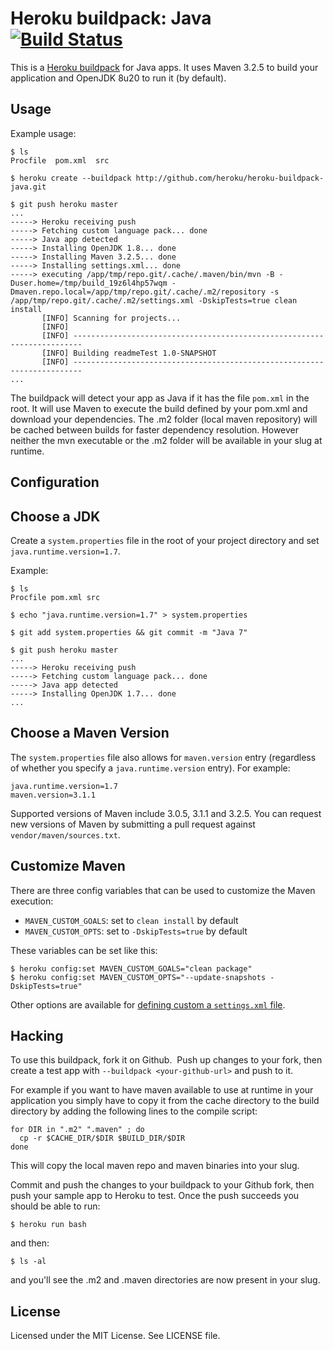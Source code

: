 Heroku buildpack: Java [![Build Status](https://travis-ci.org/heroku/heroku-buildpack-java.svg)](https://travis-ci.org/heroku/heroku-buildpack-java)
=========================

This is a [Heroku buildpack](http://devcenter.heroku.com/articles/buildpack) for Java apps.
It uses Maven 3.2.5 to build your application and OpenJDK 8u20 to run it (by default).

Usage
-----

Example usage:

    $ ls
    Procfile  pom.xml  src

    $ heroku create --buildpack http://github.com/heroku/heroku-buildpack-java.git

    $ git push heroku master
    ...
    -----> Heroku receiving push
    -----> Fetching custom language pack... done
    -----> Java app detected
    -----> Installing OpenJDK 1.8... done
    -----> Installing Maven 3.2.5... done
    -----> Installing settings.xml... done
    -----> executing /app/tmp/repo.git/.cache/.maven/bin/mvn -B -Duser.home=/tmp/build_19z6l4hp57wqm -Dmaven.repo.local=/app/tmp/repo.git/.cache/.m2/repository -s /app/tmp/repo.git/.cache/.m2/settings.xml -DskipTests=true clean install
           [INFO] Scanning for projects...
           [INFO]
           [INFO] ------------------------------------------------------------------------
           [INFO] Building readmeTest 1.0-SNAPSHOT
           [INFO] ------------------------------------------------------------------------
    ...

The buildpack will detect your app as Java if it has the file `pom.xml` in the root.  It will use Maven to execute the build defined by your pom.xml and download your dependencies. The .m2 folder (local maven repository) will be cached between builds for faster dependency resolution. However neither the mvn executable or the .m2 folder will be available in your slug at runtime.


Configuration
-------------

## Choose a JDK

Create a `system.properties` file in the root of your project directory and set `java.runtime.version=1.7`.

Example:

    $ ls
    Procfile pom.xml src

    $ echo "java.runtime.version=1.7" > system.properties

    $ git add system.properties && git commit -m "Java 7"

    $ git push heroku master
    ...
    -----> Heroku receiving push
    -----> Fetching custom language pack... done
    -----> Java app detected
    -----> Installing OpenJDK 1.7... done
    ...

## Choose a Maven Version

The `system.properties` file also allows for `maven.version` entry
(regardless of whether you specify a `java.runtime.version` entry). For example:

```
java.runtime.version=1.7
maven.version=3.1.1
```

Supported versions of Maven include 3.0.5, 3.1.1 and 3.2.5. You can request new
versions of Maven by submitting a pull request against `vendor/maven/sources.txt`.

## Customize Maven

There are three config variables that can be used to customize the Maven execution:

+ `MAVEN_CUSTOM_GOALS`: set to `clean install` by default
+ `MAVEN_CUSTOM_OPTS`: set to `-DskipTests=true` by default

These variables can be set like this:

```sh-session
$ heroku config:set MAVEN_CUSTOM_GOALS="clean package"
$ heroku config:set MAVEN_CUSTOM_OPTS="--update-snapshots -DskipTests=true"
```

Other options are available for [defining custom a `settings.xml` file](https://devcenter.heroku.com/articles/using-a-custom-maven-settings-xml).

Hacking
-------

To use this buildpack, fork it on Github.  Push up changes to your fork, then create a test app with `--buildpack <your-github-url>` and push to it.

For example if you want to have maven available to use at runtime in your application you simply have to copy it from the cache directory to the build directory by adding the following lines to the compile script:

    for DIR in ".m2" ".maven" ; do
      cp -r $CACHE_DIR/$DIR $BUILD_DIR/$DIR
    done

This will copy the local maven repo and maven binaries into your slug.

Commit and push the changes to your buildpack to your Github fork, then push your sample app to Heroku to test. Once the push succeeds you should be able to run:

    $ heroku run bash

and then:

    $ ls -al

and you'll see the .m2 and .maven directories are now present in your slug.

License
-------

Licensed under the MIT License. See LICENSE file.
